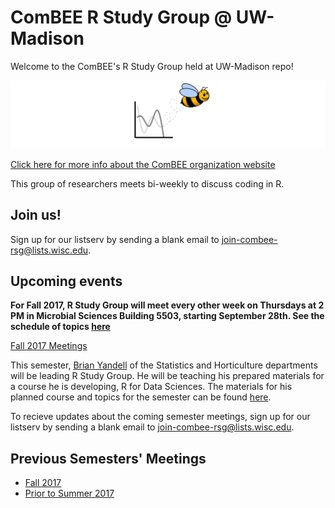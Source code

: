# ComBEE R Study Group @ UW-Madison 

Welcome to the ComBEE's R Study Group held at UW-Madison repo! 

![ComBEE](img/combee.PNG)

[Click here for more info about the ComBEE organization website](https://combee-uw-madison.github.io/studyGroup/)

This group of researchers meets bi-weekly to discuss coding in R.

## Join us!
Sign up for our listserv by sending a blank email to [join-combee-rsg@lists.wisc.edu](mailto:join-combee-rsg@lists.wisc.edu).

## Upcoming events
**For Fall 2017, R Study Group will meet every other week on Thursdays at 2 PM in Microbial Sciences Building 5503, starting September 28th. See the schedule of topics [here](https://github.com/ComBEE-UW-Madison/RStudyGroup/tree/master/Fall2017)**

[Fall 2017 Meetings](https://github.com/datascience-uwmadison/R_for_data_sciences#r-for-teams-in-the-data-sciences)

This semester, [Brian Yandell](https://www.stat.wisc.edu/~yandell/) of the Statistics and Horticulture departments will be leading R Study Group. He will be teaching his prepared materials for a course he is developing, R for Data Sciences. The materials for his planned course and topics for the semester can be found [here](https://github.com/datascience-uwmadison/R_for_data_sciences). 

To recieve updates about the coming semester meetings, sign up for our listserv by sending a blank email to [join-combee-rsg@lists.wisc.edu](mailto:join-combee-rsg@lists.wisc.edu). 


## Previous Semesters' Meetings
- [Fall 2017](https://github.com/datascience-uwmadison/R_for_data_sciences#r-for-teams-in-the-data-sciences)
- [Prior to Summer 2017](https://github.com/ComBEE-UW-Madison/RStudyGroup/tree/master/Archive#r-study-group-archive)




